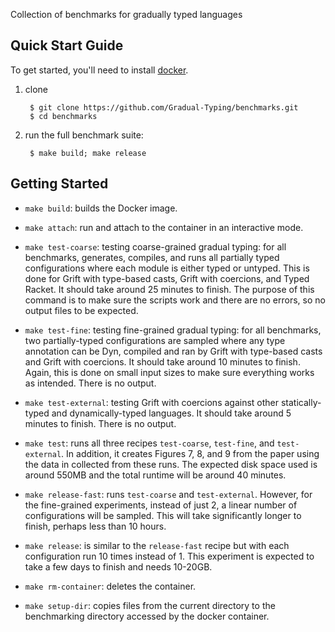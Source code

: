 Collection of benchmarks for gradually typed languages

## Quick Start Guide

To get started, you'll need to install [docker](https://docs.docker.com/install/).

1. clone

		$ git clone https://github.com/Gradual-Typing/benchmarks.git
		$ cd benchmarks

2. run the full benchmark suite:

		$ make build; make release

## Getting Started

- `make build`: builds the Docker image.

- `make attach`: run and attach to the container in an interactive mode.

- `make test-coarse`: testing coarse-grained gradual typing: for all benchmarks,
  generates, compiles, and runs all partially typed configurations where each
  module is either typed or untyped. This is done for Grift with type-based casts,
  Grift with coercions, and Typed Racket. It should take around 25 minutes to
  finish. The purpose of this command is to make sure the scripts work and there
  are no errors, so no output files to be expected.

- `make test-fine`: testing fine-grained gradual typing: for all benchmarks, two
  partially-typed configurations are sampled where any type annotation can be Dyn,
  compiled and ran by Grift with type-based casts and Grift with coercions. It
  should take around 10 minutes to finish. Again, this is done on small input
  sizes to make sure everything works as intended. There is no output.

- `make test-external`: testing Grift with coercions against other
  statically-typed and dynamically-typed languages. It should take around 5
  minutes to finish. There is no output.
  
- `make test`: runs all three recipes `test-coarse`, `test-fine`, and
  `test-external`. In addition, it creates Figures 7, 8, and 9 from the paper
  using the data in collected from these runs. The expected disk space used is
  around 550MB and the total runtime will be around 40 minutes.

- `make release-fast`: runs `test-coarse` and `test-external`. However, for the
  fine-grained experiments, instead of just 2, a linear number of configurations
  will be sampled. This will take significantly longer to finish, perhaps less
  than 10 hours.

- `make release`: is similar to the `release-fast` recipe but with each
  configuration run 10 times instead of 1. This experiment is expected to take a
  few days to finish and needs 10-20GB.

- `make rm-container`: deletes the container.

- `make setup-dir`: copies files from the current directory to the benchmarking
  directory accessed by the docker container.
